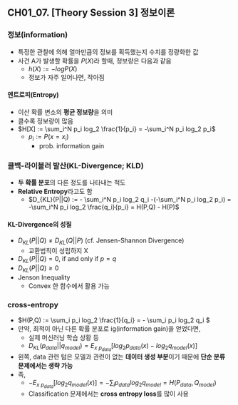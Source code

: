 ## CH01_07. [Theory Session 3] 정보이론

### 정보(information)
- 특정한 관찰에 의해 얼마만큼의 정보를 획득했는지 수치를 정량화한 값
- 사건 A가 발생할 확률을 $P(X)$라 할때, 정보량은 다음과 같음
  - $h(X) := -logP(X)$
  - 정보가 자주 일어나면, 작아짐

#### 엔트로피(Entropy)
- 이산 확률 변소의 **평균 정보량**을 의미
- 클수록 정보량이 많음
- $H[X] := \sum_i^N p_i log_2 \frac{1}{p_i} = -\sum_i^N p_i log_2 p_i$
  - $p_i := P(x=x_i)$
    - prob. information gain

### 쿨백-라이블러 발산(KL-Divergence; KLD)
- **두 확률 분포**의 다른 정도를 나타내는 척도
- **Relative Entropy**라고도 함
  - $D_{KL}(P||Q) := - \sum_i^N p_i log_2 q_i -(-\sum_i^N p_i log_2 p_i) = -\sum_i^N p_i log_2 \frac{q_i}{p_i} = H(P,Q) - H(P)$

#### KL-Divergence의 성질
- $D_{KL}(P||Q) \neq D_{KL}(Q||P)$ (cf. Jensen-Shannon Divergence)
  - 교환법칙이 성립하지 X
- $D_{KL}(P||Q) = 0$, if and only if $p=q$
- $D_{KL}(P||Q) \ge 0$
- Jenson Inequality
  - Convex 한 함수에서 활용 가능

### cross-entropy
- $H(P,Q) := \sum_i p_i log_2 \frac{1}{q_i} = - \sum_i p_i log_2 q_i $
- 만약, 최적이 아닌 다른 확률 분포로 ig(information gain)을 얻었다면,
  - 실제 머신러닝 학습 상황 등
  - $D_{KL}(p_{data} || q_{model}) = E_{x~p_{data}}[log_2 p_{data}(x) - log_2 q_{model}(x)]$
- 왼쪽, data 관련 텀은 모델과 관련이 없는 **데이터 생성 부분**이기 때문에 **단순 분류 문제에서는 생략 가능**
- 즉,
  - $-E_{x~p_{data}}[log_2 q_{model}(x)] = - \sum_i p_{data} log_2 q_{model} = H(P_{data}, Q_{model})$
  - Classification 문제에서는 **cross entropy loss**를 많이 사용